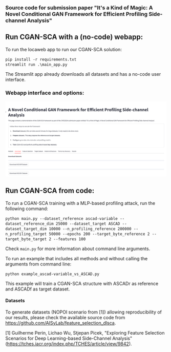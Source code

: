 ### Source code for submission paper "It's a Kind of Magic: A Novel Conditional GAN Framework for Efficient Profiling Side-channel Analysis"

## Run CGAN-SCA with a (no-code) webapp:
To run the locaweb app to run our CGAN-SCA solution:

```
pip install -r requirements.txt
streamlit run .\main_app.py
```

The Streamlit app already downloads all datasets and has a no-code user interface.

### Webapp interface and options:

![Example Image](images/webapp1.png)

## Run CGAN-SCA from code:
To run a CGAN-SCA training with a MLP-based profiling attack, run the following command:

```
python main.py --dataset_reference ascad-variable --dataset_reference_dim 25000 --dataset_target ASCAD --dataset_target_dim 10000 --n_profiling_reference 200000 --n_profiling_target 50000 --epochs 200 --target_byte_reference 2 --target_byte_target 2 --features 100
```

Check ```main.py``` for more information about command line arguments.


To run an example that includes all methods and without calling the arguments from command line:

```
python example_ascad-variable_vs_ASCAD.py
```

This example will train a CGAN-SCA structure with ASCADr as reference and ASCADf as target dataset.

#### Datasets ####
To generate datasets (NOPOI scenario from [1]) allowing reproducibility of our results, please check the available source code from https://github.com/AISyLab/feature_selection_dlsca.

[1] Guilherme Perin, Lichao Wu, Stjepan Picek, "Exploring Feature Selection Scenarios for Deep Learning-based Side-Channel Analysis" (https://tches.iacr.org/index.php/TCHES/article/view/9842).
